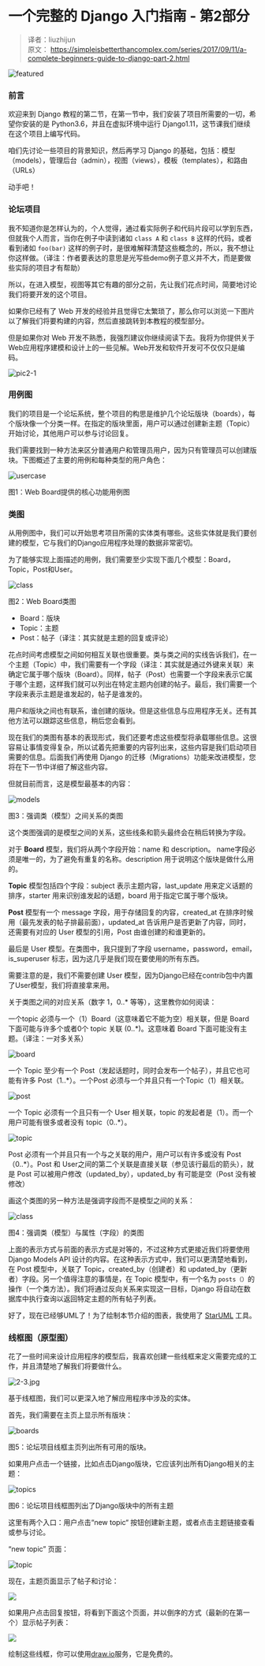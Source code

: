# 一个完整的 Django 入门指南 - 第2部分

>译者：liuzhijun  
>原文：
https://simpleisbetterthancomplex.com/series/2017/09/11/a-complete-beginners-guide-to-django-part-2.html



![featured](./statics/2-1.jpg)


### 前言

欢迎来到 Django 教程的第二节，在第一节中，我们安装了项目所需要的一切，希望你安装的是 Python3.6，并且在虚拟环境中运行 Django1.11，这节课我们继续在这个项目上编写代码。

咱们先讨论一些项目的背景知识，然后再学习 Django 的基础，包括：模型（models），管理后台（admin），视图（views），模板（templates），和路由（URLs）

动手吧！

### 论坛项目

我不知道你是怎样认为的，个人觉得，通过看实际例子和代码片段可以学到东西，但就我个人而言，当你在例子中读到诸如 `class A` 和 `class B` 这样的代码，或者看到诸如 `foo(bar)` 这样的例子时，是很难解释清楚这些概念的，所以，我不想让你这样做。（译注：作者要表达的意思是光写些demo例子意义并不大，而是要做些实际的项目才有帮助）

所以，在进入模型，视图等其它有趣的部分之前，先让我们花点时间，简要地讨论我们将要开发的这个项目。

如果你已经有了 Web 开发的经验并且觉得它太繁琐了，那么你可以浏览一下图片以了解我们将要构建的内容，然后直接跳转到本教程的模型部分。

但是如果你对 Web 开发不熟悉，我强烈建议你继续阅读下去。我将为你提供关于Web应用程序建模和设计上的一些见解。Web开发和软件开发可不仅仅只是编码。

![pic2-1](./statics/2-2.jpg)		



### 用例图

我们的项目是一个论坛系统，整个项目的构思是维护几个论坛版块（boards），每个版块像一个分类一样。在指定的版块里面，用户可以通过创建新主题（Topic）开始讨论，其他用户可以参与讨论回复。

我们需要找到一种方法来区分普通用户和管理员用户，因为只有管理员可以创建版块。下图概述了主要的用例和每种类型的用户角色：

![usercase](https://simpleisbetterthancomplex.com/media/series/beginners-guide/1.11/part-2/use-case-diagram.png)

图1：Web Board提供的核心功能用例图


### 类图

从用例图中，我们可以开始思考项目所需的实体类有哪些。这些实体就是我们要创建的模型，它与我们的Django应用程序处理的数据非常密切。

为了能够实现上面描述的用例，我们需要至少实现下面几个模型：Board，Topic，Post和User。

![class](https://simpleisbetterthancomplex.com/media/series/beginners-guide/1.11/part-2/basic-class-diagram.png)

图2：Web Board类图

* Board：版块
* Topic：主题
* Post：帖子（译注：其实就是主题的回复或评论）

花点时间考虑模型之间如何相互关联也很重要。类与类之间的实线告诉我们，在一个主题（Topic）中，我们需要有一个字段（译注：其实就是通过外键来关联）来确定它属于哪个版块（Board）。同样，帖子（Post）也需要一个字段来表示它属于哪个主题，这样我们就可以列出在特定主题内创建的帖子。最后，我们需要一个字段来表示主题是谁发起的，帖子是谁发的。


用户和版块之间也有联系，谁创建的版块。但是这些信息与应用程序无关。还有其他方法可以跟踪这些信息，稍后您会看到。

现在我们的类图有基本的表现形式，我们还要考虑这些模型将承载哪些信息。这很容易让事情变得复杂，所以试着先把重要的内容列出来，这些内容是我们启动项目需要的信息。后面我们再使用 Django 的迁移（Migrations）功能来改进模型，您将在下一节中详细了解这些内容。

但就目前而言，这是模型最基本的内容：

![models](https://simpleisbetterthancomplex.com/media/series/beginners-guide/1.11/part-2/class-diagram.png)

图3：强调类（模型）之间关系的类图


这个类图强调的是模型之间的关系，这些线条和箭头最终会在稍后转换为字段。

对于 **Board** 模型，我们将从两个字段开始：name 和 description。 name字段必须是唯一的，为了避免有重复的名称。description 用于说明这个版块是做什么用的。

**Topic** 模型包括四个字段：subject 表示主题内容，last_update 用来定义话题的排序，starter 用来识别谁发起的话题，board 用于指定它属于哪个版块。

**Post** 模型有一个 message 字段，用于存储回复的内容，created_at 在排序时候用（最先发表的帖子排最前面），updated_at 告诉用户是否更新了内容，同时，还需要有对应的 User 模型的引用，Post 由谁创建的和谁更新的。

最后是 User 模型。在类图中，我只提到了字段 username，password，email， is_superuser 标志，因为这几乎是我们现在要使用的所有东西。

需要注意的是，我们不需要创建 User 模型，因为Django已经在contrib包中内置了User模型，我们将直接拿来用。

关于类图之间的对应关系（数字 1，0..* 等等），这里教你如何阅读：

一个topic 必须与一个（1）Board（这意味着它不能为空）相关联，但是 Board 下面可能与许多个或者0个 topic 关联 (0..*)。这意味着 Board 下面可能没有主题。（译注：一对多关系）

![board](https://simpleisbetterthancomplex.com/media/series/beginners-guide/1.11/part-2/class-diagram-board-topic.png)

一个 Topic 至少有一个 Post（发起话题时，同时会发布一个帖子），并且它也可能有许多 Post（1..*）。一个Post 必须与一个并且只有一个Topic（1）相关联。

![post](https://simpleisbetterthancomplex.com/media/series/beginners-guide/1.11/part-2/class-diagram-topic-post.png)

一个 Topic 必须有一个且只有一个 User 相关联，topic 的发起者是（1）。而一个用户可能有很多或者没有 topic（0..*）。

![topic](https://simpleisbetterthancomplex.com/media/series/beginners-guide/1.11/part-2/class-diagram-topic-user.png)


Post 必须有一个并且只有一个与之关联的用户，用户可以有许多或没有 Post（0..*）。Post 和 User之间的第二个关联是直接关联（参见该行最后的箭头），就是 Post 可以被用户修改（updated_by），updated_by 有可能是空（Post 没有被修改）


画这个类图的另一种方法是强调字段而不是模型之间的关系：

![class](https://simpleisbetterthancomplex.com/media/series/beginners-guide/1.11/part-2/class-diagram-attributes.png)

图4：强调类（模型）与属性（字段）的类图

上面的表示方式与前面的表示方式是对等的，不过这种方式更接近我们将要使用 Django Models API 设计的内容。在这种表示方式中，我们可以更清楚地看到，在 Post 模型中，关联了 Topic，created_by（创建者）和 updated_by（更新者）字段。另一个值得注意的事情是，在 Topic 模型中，有一个名为 `posts（）`的操作（一个类方法）。我们将通过反向关系来实现这一目标，Django 将自动在数据库中执行查询以返回特定主题的所有帖子列表。


好了，现在已经够UML了！为了绘制本节介绍的图表，我使用了 [StarUML](http://staruml.io/) 工具。


### 线框图（原型图）

花了一些时间来设计应用程序的模型后，我喜欢创建一些线框来定义需要完成的工作，并且清楚地了解我们将要做什么。

![2-3.jpg](./statics/2-3.jpg)

基于线框图，我们可以更深入地了解应用程序中涉及的实体。

首先，我们需要在主页上显示所有版块：

![boards](https://simpleisbetterthancomplex.com/media/series/beginners-guide/1.11/part-2/wireframe-boards.png)

图5：论坛项目线框主页列出所有可用的版块。

如果用户点击一个链接，比如点击Django版块，它应该列出所有Django相关的主题：

![topics](https://simpleisbetterthancomplex.com/media/series/beginners-guide/1.11/part-2/wireframe-topics.png)

图6：论坛项目线框图列出了Django版块中的所有主题

这里有两个入口：用户点击“new topic“ 按钮创建新主题，或者点击主题链接查看或参与讨论。

“new topic” 页面：

![topic](https://simpleisbetterthancomplex.com/media/series/beginners-guide/1.11/part-2/wireframe-new-topic.png)


现在，主题页面显示了帖子和讨论：

![](https://simpleisbetterthancomplex.com/media/series/beginners-guide/1.11/part-2/wireframe-posts.png)

如果用户点击回复按钮，将看到下面这个页面，并以倒序的方式（最新的在第一个）显示帖子列表：

![](https://simpleisbetterthancomplex.com/media/series/beginners-guide/1.11/part-2/wireframe-reply.png)

绘制这些线框，你可以使用[draw.io](https://draw.io/)服务，它是免费的。
